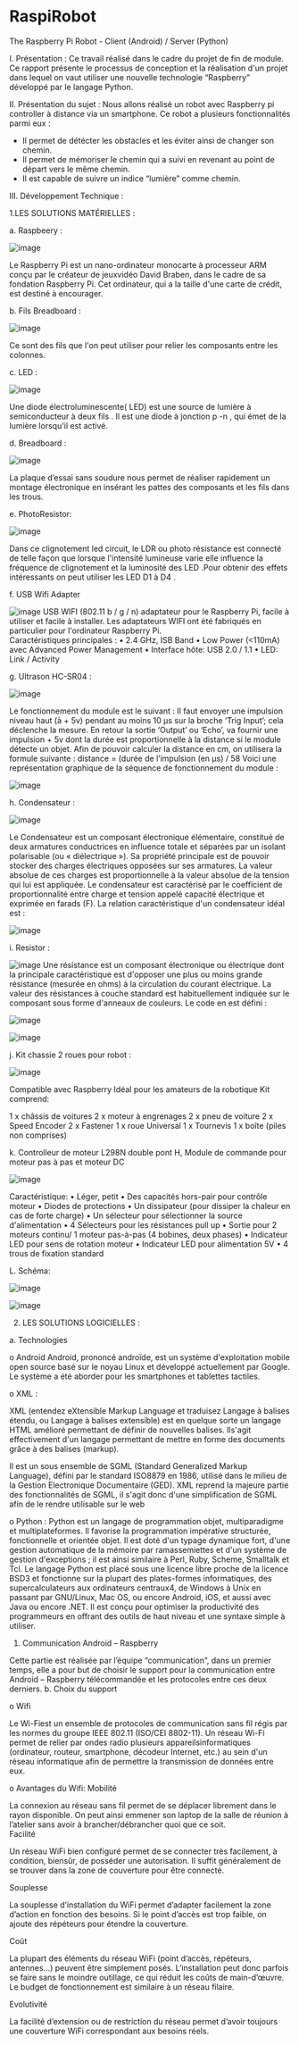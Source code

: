 # RaspiRobot
The Raspberry Pi Robot - Client (Android) / Server (Python)

I.	Présentation : 
  Ce travail réalisé dans le cadre du projet de fin de module.  
Ce rapport présente le processus de conception et la réalisation d'un projet dans lequel on vaut utiliser une nouvelle technologie  “Raspberry” développé par le langage Python. 
 
 
II.	Présentation du sujet :
Nous allons réalisé un robot avec Raspberry pi controller à distance via un smartphone. 
Ce robot a plusieurs fonctionnalités parmi eux : 
-	Il permet de détécter les obstacles et les éviter ainsi de changer son chemin. 
-	Il permet de mémoriser le chemin qui a suivi en revenant au point de départ vers le même chemin. 
-	Il est capable de suivre un indice “lumière” comme chemin. 
 
 
 
III.	Développement Technique : 
 
1.LES SOLUTIONS MATÉRIELLES : 
 
a.	Raspbeery : 


![image](https://cloud.githubusercontent.com/assets/19296142/17629834/7224f076-60b4-11e6-9aa1-42dcce4b4d51.png)

Le Raspberry Pi est un nano-ordinateur monocarte à processeur ARM conçu par le créateur de jeuxvidéo David Braben, dans le cadre de sa fondation Raspberry Pi. Cet ordinateur, qui a la taille d'une carte de crédit, est destiné à encourager. 
        
b.	Fils Breadboard : 
  
 ![image](https://cloud.githubusercontent.com/assets/19296142/17629875/abb29d0c-60b4-11e6-8aba-6f11493df194.png)

Ce sont des fils que l'on peut utiliser pour relier les composants entre les colonnes. 
 
 
c.	LED : 
 
  
 ![image](https://cloud.githubusercontent.com/assets/19296142/17629888/b8981cf4-60b4-11e6-9afe-82b3302d407b.png)

Une diode électroluminescente( LED) est une source de lumière à semiconducteur à deux fils . Il est une diode à jonction p -n , qui émet de la lumière lorsqu'il est activé. 
 
d.	Breadboard : 
  
 ![image](https://cloud.githubusercontent.com/assets/19296142/17629906/c505a1aa-60b4-11e6-9687-e0205442b04c.png)

La plaque d’essai sans soudure nous permet de réaliser rapidement un montage électronique en insérant les pattes des composants et les fils dans les trous. 
 
e.	PhotoResistor: 
 
![image](https://cloud.githubusercontent.com/assets/19296142/17629915/d0f444ee-60b4-11e6-8749-f57128c23c1c.png)
	 
Dans ce clignotement led circuit, le LDR ou photo résistance est connecté de telle façon que lorsque l'intensité lumineuse varie elle influence la fréquence de clignotement et la luminosité des LED .Pour obtenir des effets intéressants on peut utiliser les LED D1 à D4 . 

f.	USB Wifi Adapter 
 
  ![image](https://cloud.githubusercontent.com/assets/19296142/17629930/e6e9e6dc-60b4-11e6-9527-e9aba1c5fd8e.png)
USB WIFI (802.11 b / g / n) adaptateur pour le Raspberry Pi, facile à utiliser et facile à installer. Les adaptateurs WIFI ont été fabriqués en particulier pour l'ordinateur Raspberry Pi.  
Caractéristiques principales : 
•	2.4 GHz, ISB Band 
•	Low Power (<110mA) avec Advanced Power Management 
•	Interface hôte: USB 2.0 / 1.1 
•	LED: Link / Activity 
 
 
g.	Ultrason HC-SR04 : 
  
  ![image](https://cloud.githubusercontent.com/assets/19296142/17629993/4d7820e4-60b5-11e6-901d-dc411664be37.png)

Le fonctionnement du module est le suivant : 
Il faut envoyer une impulsion niveau haut (à + 5v) pendant au moins 10 µs sur la broche ‘Trig Input’; cela déclenche la mesure. En retour la sortie ‘Output’ ou ‘Echo’, va fournir une impulsion + 5v dont la durée est proportionnelle à la distance si le module détecte un objet. Afin de pouvoir calculer la distance en cm, on utilisera la formule suivante : distance = (durée de l’impulsion (en µs) / 58 
Voici une représentation graphique de la séquence de fonctionnement du module : 
   
   ![image](https://cloud.githubusercontent.com/assets/19296142/17630001/5d64d7ea-60b5-11e6-9272-de6eea2a3bf7.png)
   
h.	Condensateur : 
 
 
 ![image](https://cloud.githubusercontent.com/assets/19296142/17630013/6bd67c5c-60b5-11e6-89a2-6a38a65db54b.png)

Le Condensateur est un composant électronique élémentaire, constitué de deux armatures conductrices en influence totale et séparées par un isolant polarisable (ou « diélectrique »). Sa propriété principale est de pouvoir stocker des charges électriques opposées sur ses armatures. La valeur absolue de ces charges est proportionnelle à la valeur absolue de la tension qui lui est appliquée. Le condensateur est caractérisé par le coefficient de proportionnalité entre charge et tension appelé capacité électrique et exprimée en farads (F). La relation caractéristique d'un condensateur idéal est : 
  
 ![image](https://cloud.githubusercontent.com/assets/19296142/17630026/78634b8a-60b5-11e6-8488-37866651151e.png)

i.	Resistor : 
  
 ![image](https://cloud.githubusercontent.com/assets/19296142/17630039/806d290e-60b5-11e6-8b48-a1b99ef57377.png)
Une résistance est un composant électronique ou électrique dont la principale caractéristique est d'opposer une plus ou moins grande résistance (mesurée en ohms) à la circulation du courant électrique. 
La valeur des résistances à couche standard est habituellement indiquée sur le composant sous forme d'anneaux de couleurs. Le code en est défini : 

 ![image](https://cloud.githubusercontent.com/assets/19296142/17630059/8e113302-60b5-11e6-8cad-bcbfb856037d.png)

  ![image](https://cloud.githubusercontent.com/assets/19296142/17630073/97b3445e-60b5-11e6-9fe8-df435f60172a.png)

j.      Kit chassie 2 roues pour robot :

![image](https://cloud.githubusercontent.com/assets/19296142/17630086/a478ba70-60b5-11e6-8297-966ab97c02f6.png)

Compatible avec Raspberry Idéal pour les amateurs de la robotique 
Kit comprend: 
 
1	x châssis de voitures 
2	x moteur à engrenages 
2 x pneu de voiture 
2 x Speed Encoder 
2 x Fastener 
1 x roue Universal 
1 x Tournevis 
1 x boîte (piles non comprises) 

k.      Controlleur de moteur 
L298N double pont H, Module de commande pour moteur pas à pas et moteur DC 
  
  ![image](https://cloud.githubusercontent.com/assets/19296142/17630192/31f02c26-60b6-11e6-93dc-3b89077c206d.png)


Caractéristique: 
•	Léger, petit 
•	Des capacités hors-pair pour contrôle moteur 
•	Diodes de protections 
•	Un dissipateur (pour dissiper la chaleur en cas de forte charge) 
•	Un sélecteur pour sélectionner la source d'alimentation 
•	4 Sélecteurs pour les résistances pull up 
•	Sortie pour 2 moteurs continu/ 1 moteur pas-à-pas (4 bobines, deux phases) 
•	Indicateur LED pour sens de rotation moteur 
•	Indicateur LED pour alimentation 5V 
•	4 trous de fixation standard 


L.	Schéma:

![image](https://cloud.githubusercontent.com/assets/19296142/17638961/1c953f62-60e6-11e6-920d-55e5e90dd9c7.png)


![image](https://cloud.githubusercontent.com/assets/19296142/17638962/28fccd2e-60e6-11e6-91c7-c3e241d5835d.png)


2.	LES SOLUTIONS LOGICIELLES : 

a.	Technologies  
 
o	Android 
Android, prononcé androïde, est un système d'exploitation mobile open source  basé sur le noyau Linux et développé actuellement par Google. Le système a été aborder pour les smartphones et tablettes tactiles. 
 
o	XML : 
 
XML (entendez eXtensible Markup Language et traduisez Langage à balises étendu, ou Langage à balises extensible) est en quelque sorte un langage HTML amélioré permettant de définir de nouvelles balises. Ils'agit effectivement d'un langage permettant de mettre en forme des documents grâce à des balises (markup). 
 
Il est un sous ensemble de SGML (Standard Generalized Markup 
Language), défini par le standard ISO8879 en 1986, utilisé dans le milieu de la Gestion Electronique Documentaire (GED). XML reprend la majeure partie des fonctionnalités de SGML, il s'agit donc d'une simplification de SGML afin de le rendre utilisable sur le web 
 
o	Python : 
Python est un langage de programmation objet, multiparadigme et multiplateformes. Il favorise la programmation impérative structurée, fonctionnelle et orientée objet. Il est doté d'un typage dynamique fort, d'une gestion automatique de la mémoire par ramassemiettes et d'un système de gestion d'exceptions ; il est ainsi similaire à Perl, Ruby, Scheme, Smalltalk et Tcl. 
Le langage Python est placé sous une licence libre proche de la licence BSD3 et fonctionne sur la plupart des plates-formes informatiques, des supercalculateurs aux ordinateurs centraux4, de Windows à Unix en passant par GNU/Linux, Mac OS, ou encore Android, iOS, et aussi avec Java ou encore .NET. Il est conçu pour optimiser la productivité des programmeurs en offrant des outils de haut niveau et une syntaxe simple à utiliser. 


1. Communication Android – Raspberry 
 
Cette partie est réalisée par l’équipe “communication”, dans un premier temps, elle a pour but de choisir le support pour la communication entre Android – Raspberry télécommandée et les protocoles entre ces deux derniers. 
b.	Choix du support 
 
o	Wifi 
 
Le Wi-Fiest un ensemble de protocoles de communication sans fil régis par les normes du groupe IEEE 802.11 (ISO/CEI 8802-11). Un réseau Wi-Fi permet de relier par ondes radio 
plusieurs appareilsinformatiques (ordinateur, routeur, smartphone, décodeur Internet, etc.) au sein d'un réseau informatique afin de permettre la transmission de données entre eux. 
 
o	Avantages du Wifi: 
Mobilité  
 
La connexion au réseau sans fil permet de se déplacer librement dans le rayon disponible. On peut ainsi emmener son laptop de la salle de réunion à l’atelier sans avoir à brancher/débrancher quoi que ce soit.   
Facilité  
 
Un réseau WiFi bien configuré permet de se connecter très facilement, à condition, biensûr, de posséder une autorisation. Il suffit généralement de se trouver dans la zone de couverture pour être connecté.  
 
Souplesse  
 
La souplesse d’installation du WiFi permet d’adapter facilement la zone d’action en fonction des besoins. Si le point d’accès est trop faible, on ajoute des répéteurs pour étendre la couverture.  
 
Coût  
 
La plupart des éléments du réseau WiFi (point d’accès, répéteurs, antennes…) peuvent être simplement posés. L’installation peut donc parfois se faire sans le moindre outillage, ce qui réduit les coûts de main-d’œuvre. Le budget de fonctionnement est similaire à un réseau filaire.  
 
Evolutivité  
 
La facilité d’extension ou de restriction du réseau permet d’avoir toujours une couverture WiFi correspondant aux besoins réels. 

